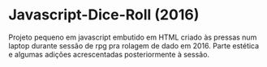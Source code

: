 # Javascript-Dice-Roll (2016)
Projeto pequeno em javascript embutido em HTML criado às pressas num laptop durante sessão de rpg pra rolagem de dado em 2016.
Parte estética e algumas adições acrescentadas posteriormente à sessão.  
